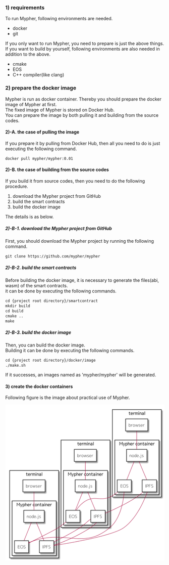 ### 1) requirements

To run Mypher, following environments are needed.

* docker
* git

If you only want to run Mypher, you need to prepare is just the above things.  
If you want to build by yourself, following environments are also needed in addition to the above.  

* cmake
* EOS
* C++ compiler(like clang)

### 2) prepare the docker image

Mypher is run as docker container. Thereby you should prepare the docker image of Mypher at first.   
The fixed image of Mypher is stored on Docker Hub.  
You can prepare the image by both pulling it and building from the source codes.  

#### 2)-A. the case of pulling the image

If you prepare it by pulling from Docker Hub, then all you need to do is just executing the following command. 

```
docker pull mypher/mypher:0.01
```

#### 2)-B. the case of building from the source codes

If you build it from source codes, then you need to do the following procedure.

1. download the Mypher project from GitHub
1. build the smart contracts
1. build the docker image

The details is as below.

##### 2)-B-1. download the Mypher project from GitHub

First, you should download the Mypher project by running the following command.  

```
git clone https://github.com/mypher/mypher
```

##### 2)-B-2. build the smart contracts

Before building the docker image, it is necessary to generate the files(abi, wasm) of the smart contracts.  
it can be done by executing the following commands.  

```shell
cd {project root directory}/smartcontract
mkdir build
cd build
cmake ..
make
```

##### 2)-B-3. build the docker image

Then, you can build the docker image.  
Building it can be done by executing the following commands.  

```shell
cd {project root directory}/docker/image
./make.sh
```

If it successes, an images named as 'mypher/mypher' will be generated.  

#### 3) create the docker containers

Following figure is the image about practical use of Mypher.  

![](img/production_environment.png)


